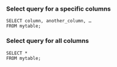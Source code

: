 
### Select query for a specific columns
```
SELECT column, another_column, …
FROM mytable;
```

### Select query for all columns
```
SELECT * 
FROM mytable;
```
